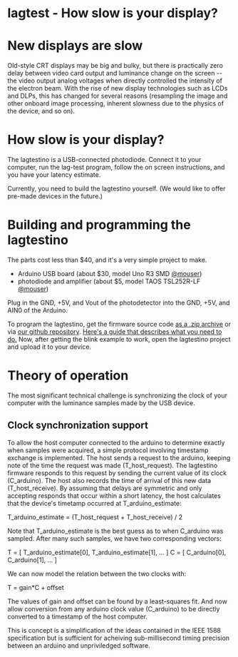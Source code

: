 lagtest - How slow is your display?
===================================

New displays are slow
=====================

Old-style CRT displays may be big and bulky, but there is practically
zero delay between video card output and luminance change on the
screen -- the video output analog voltages when directly controlled
the intensity of the electron beam. With the rise of new display
technologies such as LCDs and DLPs, this has changed for several
reasons (resampling the image and other onboard image processing,
inherent slowness due to the physics of the device, and so on).

How slow is your display?
=========================

The lagtestino is a USB-connected photodiode. Connect it to your
computer, run the lag-test program, follow the on screen instructions,
and you have your latency estimate.

Currently, you need to build the lagtestino yourself. (We would like
to offer pre-made devices in the future.)

Building and programming the lagtestino
=======================================

The parts cost less than $40, and it's a very simple project to make. 

 * Arduino USB board (about $30, model Uno R3 SMD [@mouser](http://www2.mouser.com/ProductDetail/Arduino/A000073/?qs=8PMfw1Pw72XWXcmEu0o8%2fg1FF4%252btE0PZ6yLj4ZrSrAoo7OhNftgfdw%3d%3d))
 * photodiode and amplifier (about $5, model TAOS TSL252R-LF [@mouser](http://www2.mouser.com/ProductDetail/TAOS/TSL252R-LF/?qs=Ppq%252bQS%252b9qgLR5SNs1yN%252b2XDN8BMyJvUu))

Plug in the GND, +5V, and Vout of the photodetector into the GND, +5V,
and AIN0 of the Arduino.

To program the lagtestino, get the firmware source code [as a .zip
archive](https://github.com/strawlab/lagtest/zipball/master) or via
[our github repository](http://github.com/strawlab/lagtest). [Here's a
guide that describes what you need to
do.](http://arduino.cc/it/Guide/Windows) Now, after getting the blink
example to work, open the lagtestino project and upload it to your
device.

Theory of operation
===================

The most significant technical challenge is synchronizing the clock of
your computer with the luminance samples made by the USB device.

Clock synchronization support
-----------------------------

To allow the host computer connected to the arduino to determine
exactly when samples were acquired, a simple protocol involving
timestamp exchange is implemented. The host sends a request to the
arduino, keeping note of the time the request was made
(T_host_request). The lagtestino firmware responds to this request by
sending the current value of its clock (C_arduino). The host also
records the time of arrival of this new data (T_host_receive). By
assuming that delays are symmetric and only accepting responds that
occur within a short latency, the host calculates that the device's
timetamp occurred at T_arduino_estimate:

 T_arduino_estimate = (T_host_request + T_host_receive) / 2

Note that T_arduino_estimate is the best guess as to when C_arduino
was sampled. After many such samples, we have two corresponding
vectors:

 T = [ T_arduino_estimate[0], T_arduino_estimate[1], ... ]
 C = [ C_arduino[0],          C_arduino[1],          ... ]

We can now model the relation between the two clocks with:

  T = gain*C + offset

The values of gain and offset can be found by a least-squares fit. And
now allow conversion from any arduino clock value (C_arduino) to be
directly converted to a timestamp of the host computer.

This is concept is a simplification of the ideas contained in the IEEE
1588 specification but is sufficient for acheiving sub-millisecond
timing precision between an arduino and unpriviledged software.
